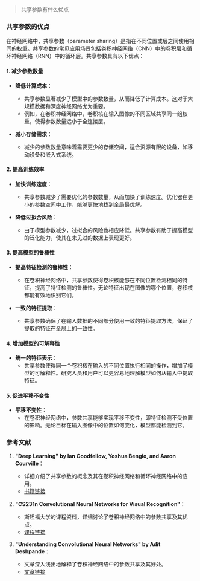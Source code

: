 > 共享参数有什么优点


### 共享参数的优点

在神经网络中，共享参数（parameter sharing）是指在不同位置或层之间使用相同的权重。共享参数的常见应用场景包括卷积神经网络（CNN）中的卷积层和循环神经网络（RNN）中的循环层。共享参数具有以下优点：

#### 1. 减少参数数量

- **降低计算成本**：
  - 共享参数显著减少了模型中的参数数量，从而降低了计算成本。这对于大规模数据和深度神经网络尤为重要。
  - 例如，在卷积神经网络中，卷积核在输入图像的不同区域共享同一组权重，使得参数数量远小于全连接层。

- **减小存储需求**：
  - 减少的参数数量意味着需要更少的存储空间，适合资源有限的设备，如移动设备和嵌入式系统。

#### 2. 提高训练效率

- **加快训练速度**：
  - 共享参数减少了需要优化的参数数量，从而加快了训练速度。优化器在更小的参数空间中工作，能够更快地找到全局最优解。

- **降低过拟合风险**：
  - 由于模型参数减少，过拟合的风险也相应降低。共享参数有助于提高模型的泛化能力，使其在未见过的数据上表现更好。

#### 3. 提高模型的鲁棒性

- **提高特征检测的鲁棒性**：
  - 在卷积神经网络中，共享参数使得卷积核能够在不同位置检测相同的特征，提高了特征检测的鲁棒性。无论特征出现在图像的哪个位置，卷积核都能有效地识别它们。

- **一致的特征提取**：
  - 共享参数确保了在输入数据的不同部分使用一致的特征提取方法，保证了提取的特征在全局上的一致性。

#### 4. 增加模型的可解释性

- **统一的特征表示**：
  - 共享参数使得同一个卷积核在输入的不同位置执行相同的操作，增加了模型的可解释性。研究人员和用户可以更容易地理解模型如何从输入中提取特征。

#### 5. 促进平移不变性

- **平移不变性**：
  - 在卷积神经网络中，参数共享能够实现平移不变性，即特征检测不受位置的影响。无论目标在输入图像中的位置如何变化，模型都能检测到它。

### 参考文献

1. **"Deep Learning" by Ian Goodfellow, Yoshua Bengio, and Aaron Courville**：
   - 详细介绍了共享参数的概念及其在卷积神经网络和循环神经网络中的应用。
   - [书籍链接](http://www.deeplearningbook.org/)

2. **"CS231n Convolutional Neural Networks for Visual Recognition"**：
   - 斯坦福大学的课程资料，详细讨论了卷积神经网络中的参数共享及其优点。
   - [课程链接](http://cs231n.github.io/convolutional-networks/)

3. **"Understanding Convolutional Neural Networks" by Adit Deshpande**：
   - 文章深入浅出地解释了卷积神经网络中的参数共享及其好处。
   - [文章链接](https://adeshpande3.github.io/adeshpande3.github.io/Understanding-Convolutional-Neural-Networks/)